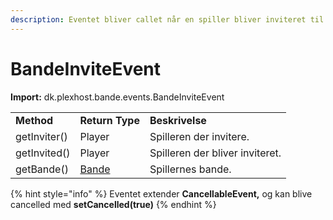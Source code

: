```yaml
---
description: Eventet bliver callet når en spiller bliver inviteret til en bande.
---
```


# BandeInviteEvent

**Import:** dk.plexhost.bande.events.BandeInviteEvent

|              |                              |                                 |
| ------------ | ---------------------------- | ------------------------------- |
| **Method**   | **Return Type**              | **Beskrivelse**                 |
| getInviter() | Player                       | Spilleren der invitere.         |
| getInvited() | Player                       | Spilleren der bliver inviteret. |
| getBande()   | [Bande](../classes/bande.md) | Spillernes bande.               |

{% hint style="info" %}
Eventet extender **CancellableEvent,** og kan blive cancelled med **setCancelled(true)**
{% endhint %}
